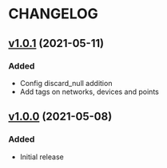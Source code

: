 # CHANGELOG
## [v1.0.1](https://github.com/NubeIO/rubix-service/tree/v1.0.1) (2021-05-11)
### Added
- Config discard_null addition
- Add tags on networks, devices and points

## [v1.0.0](https://github.com/NubeIO/rubix-service/tree/v1.0.0) (2021-05-08)
### Added
- Initial release
